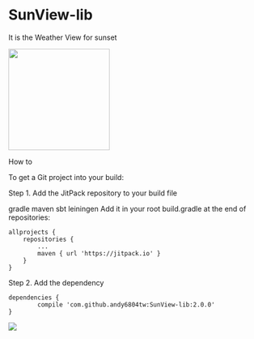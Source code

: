 # SunView-lib
It is the Weather View for sunset

<img src="Screenshot/demo.gif" width="200">


How to

To get a Git project into your build:

Step 1. Add the JitPack repository to your build file

gradle
maven
sbt
leiningen
Add it in your root build.gradle at the end of repositories:

	allprojects {
		repositories {
			...
			maven { url 'https://jitpack.io' }
		}
	}
Step 2. Add the dependency

	dependencies {
	        compile 'com.github.andy6804tw:SunView-lib:2.0.0'
	}
  
[![](https://jitpack.io/v/andy6804tw/SunView-lib.svg)](https://jitpack.io/#andy6804tw/SunView-lib)
